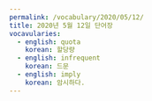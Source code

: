 ```yaml
---
permalink: /vocabulary/2020/05/12/
title: 2020년 5월 12일 단어장
vocavularies:
  - english: quota
    korean: 할당량
  - english: infrequent
    korean: 드문
  - english: imply
    korean: 암시하다.
---
```

